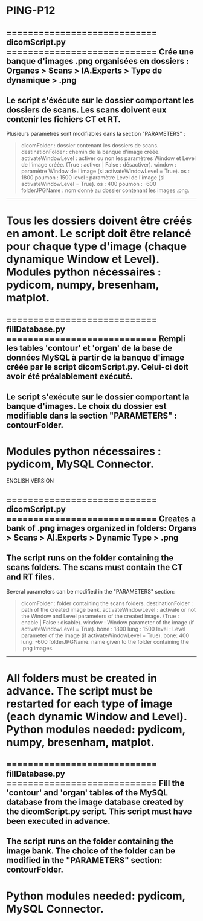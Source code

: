 # PING-P12

============================ dicomScript.py ============================
Crée une banque d'images .png organisées en dossiers :
Organes > Scans > IA.Experts > Type de dynamique > .png
------------------------------------------------------------------------
Le script s'éxécute sur le dossier comportant les dossiers de scans. Les
scans doivent eux contenir les fichiers CT et RT.
------------------------------------------------------------------------
Plusieurs paramètres sont modifiables dans la section "PARAMETERS" :
> dicomFolder : dossier contenant les dossiers de scans.
> destinationFolder : chemin de la banque d'image créée.
> activateWindowLevel : activer ou non les paramètres Window et Level de
l'image créée. (True : activer | False : désactiver).
> window : paramètre Window de l'image (si activateWindowLevel = True).
	os : 1800	poumon : 1500
> level : paramètre Level de l'image (si activateWindowLevel = True).
	os : 400	poumon : -600
> folderJPGName : nom donné au dossier contenant les images .png.
------------------------------------------------------------------------
Tous les dossiers doivent être créés en amont.
Le script doit être relancé pour chaque type d'image (chaque dynamique
Window et Level).
Modules python nécessaires : pydicom, numpy, bresenham, matplot.
========================================================================


============================ fillDatabase.py ============================
Rempli les tables 'contour' et 'organ' de la base de données MySQL à
partir de la banque d'image créée par le script dicomScript.py.
Celui-ci doit avoir été préalablement exécuté.
------------------------------------------------------------------------
Le script s'exécute sur le dossier comportant la banque d'images.
Le choix du dossier est modifiable dans la section "PARAMETERS" :
contourFolder.
------------------------------------------------------------------------
Modules python nécessaires : pydicom, MySQL Connector.
========================================================================

ENGLISH VERSION

============================ dicomScript.py ============================
Creates a bank of .png images organized in folders:
Organs > Scans > AI.Experts > Dynamic Type > .png
------------------------------------------------------------------------
The script runs on the folder containing the scans folders. The
scans must contain the CT and RT files.
------------------------------------------------------------------------
Several parameters can be modified in the "PARAMETERS" section:
> dicomFolder : folder containing the scans folders.
> destinationFolder : path of the created image bank.
> activateWindowLevel : activate or not the Window and Level parameters
of the created image. (True : enable | False : disable).
> window : Window parameter of the image (if activateWindowLevel = True).
	bone : 1800 lung : 1500
> level : Level parameter of the image (if activateWindowLevel = True).
	bone: 400   lung: -600
> folderJPGName: name given to the folder containing the .png images.
------------------------------------------------------------------------
All folders must be created in advance.
The script must be restarted for each type of image (each dynamic
Window and Level).
Python modules needed: pydicom, numpy, bresenham, matplot.
========================================================================


============================ fillDatabase.py ============================
Fill the 'contour' and 'organ' tables of the MySQL database from the
image database created by the dicomScript.py script.
This script must have been executed in advance.
------------------------------------------------------------------------
The script runs on the folder containing the image bank.
The choice of the folder can be modified in the "PARAMETERS" section:
contourFolder.
------------------------------------------------------------------------
Python modules needed: pydicom, MySQL Connector.
========================================================================
